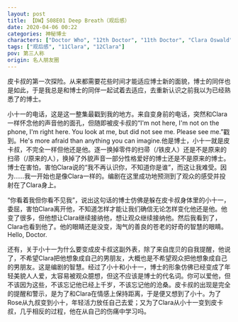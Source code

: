 ```yaml
---
layout: post
title: 【DW】S08E01 Deep Breath（观后感）
date: 2020-04-06 00:22
categories: 神秘博士
characters: ["Doctor Who", "12th Doctor", "11th Doctor", "Clara Oswald"]
tags: ["观后感", "11Clara", "12Clara"]
pov: 第三人称
origin: 名人朋友圈
---
```


皮卡叔的第一次探险。从来都需要花些时间才能适应博士新的面貌，博士的同伴也是如此，于是我总是和博士的同伴一起试着去适应，去重新认识之前我以为已经熟悉了的博士。

小十一的电话，这是这一整集最戳到我的地方。来自变身前的电话，突然和Clara一样怀念他的声音他的面孔，但随即被皮卡叔的“I'm not here, I'm not on the phone, I'm right here. You look at me, but did not see me. Please see me.”戳到。He's more afraid than anything you can imagine.他是博士，小十一就是皮卡叔，不完全一样但他还是他。逐一换掉零件的扫帚（/铁皮人）还是不是原来的扫帚（/原来的人），换掉了外貌声音一部分性格爱好的博士还是不是原来的博士。博士在害怕，害怕Clara说的“我不再认识你，不知道你是谁”，而这让我难受。因为……我一开始也是像Clara一样的。编剧在这里成功地预测到了观众的感受并投射在了Clara身上。

“你看着我但你看不见我”，说出这句话的博士仿佛是躲在皮卡叔身体里的小十一，委屈，害怕Clara离开他，不知道怎样才能让我们确信无论怎样变化他还是他。他变了很多，但他想让Clara继续接纳他，想让观众继续接纳他。然后我看到了，Clara也看到他了。他的眼睛还是没变，淘气的善良的苍老的好奇的智慧的眼睛。Hello, Doctor.

还有，关于小十一为什么要变成皮卡叔这副外表，除了来自庞贝的自我提醒，他说了，不希望Clara把他想象成自己的男朋友，大概也是不希望观众把他想象成自己的男朋友。这是编剧的智慧。经过了小十和小十一，博士的形象仿佛已经变成了年轻美貌人人爱，太容易被观众臆想，但这不应该是博士的代名词。你可以爱他，但不该因为这些，不该忘记他已经上千岁，不该忘记他的沧桑。皮卡叔的出现是完全的提醒和警示，是为了和Clara在情感上保持距离，于是便又想到了小十。为了Rose从九叔变到小十，年轻活力放任自己去爱；又为了Clara从小十一变到皮卡叔，几乎相反的过程，他在从自己的伤痛中学习吗。
